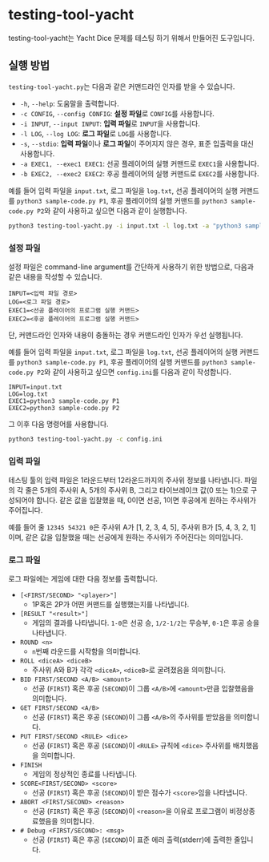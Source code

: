 # testing-tool-yacht

testing-tool-yacht는 Yacht Dice 문제를 테스팅 하기 위해서 만들어진 도구입니다.

## 실행 방법

`testing-tool-yacht.py`는 다음과 같은 커맨드라인 인자를 받을 수 있습니다.

- `-h`, `--help`: 도움말을 출력합니다.
- `-c CONFIG`, `--config CONFIG`: **설정 파일**로 `CONFIG`를 사용합니다.
- `-i INPUT`, `--input INPUT`: **입력 파일**로 `INPUT`을 사용합니다.
- `-l LOG`, `--log LOG`: **로그 파일**로 `LOG`를 사용합니다.
- `-s`, `--stdio`: **입력 파일**이나 **로그 파일**이 주어지지 않은 경우, 표준 입출력을 대신 사용합니다.
- `-a EXEC1, --exec1 EXEC1`: 선공 플레이어의 실행 커맨드로 `EXEC1`을 사용합니다.
- `-b EXEC2, --exec2 EXEC2`: 후공 플레이어의 실행 커맨드로 `EXEC2`를 사용합니다.

예를 들어 입력 파일을 `input.txt`, 로그 파일을 `log.txt`, 선공 플레이어의 실행 커맨드를 `python3 sample-code.py P1`, 후공 플레이어의 실행 커맨드를 `python3 sample-code.py P2`와 같이 사용하고 싶으면 다음과 같이 실행합니다.

```bash
python3 testing-tool-yacht.py -i input.txt -l log.txt -a "python3 sample-code.py P1" -b "python3 sample-code.py P2"
```

### 설정 파일

설정 파일은 command-line argument를 간단하게 사용하기 위한 방법으로, 다음과 같은 내용을 작성할 수 있습니다.

```
INPUT=<입력 파일 경로>
LOG=<로그 파일 경로>
EXEC1=<선공 플레이어의 프로그램 실행 커맨드>
EXEC2=<후공 플레이어의 프로그램 실행 커맨드>
```

단, 커맨드라인 인자와 내용이 충돌하는 경우 커맨드라인 인자가 우선 실행됩니다.

예를 들어 입력 파일을 `input.txt`, 로그 파일을 `log.txt`, 선공 플레이어의 실행 커맨드를 `python3 sample-code.py P1`, 후공 플레이어의 실행 커맨드를 `python3 sample-code.py P2`와 같이 사용하고 싶으면 `config.ini`를 다음과 같이 작성합니다.

```
INPUT=input.txt
LOG=log.txt
EXEC1=python3 sample-code.py P1
EXEC2=python3 sample-code.py P2
```

그 이후 다음 명령어를 사용합니다.

```bash
python3 testing-tool-yacht.py -c config.ini
```

### 입력 파일

테스팅 툴의 입력 파일은 1라운드부터 12라운드까지의 주사위 정보를 나타냅니다.
파일의 각 줄은 5개의 주사위 A, 5개의 주사위 B, 그리고 타이브레이크 값(0 또는 1)으로 구성되어야 합니다.
같은 값을 입찰했을 때, 0이면 선공, 1이면 후공에게 원하는 주사위가 주어집니다.

예를 들어 줄 `12345 54321 0`은 주사위 A가 [1, 2, 3, 4, 5], 주사위 B가 [5, 4, 3, 2, 1]이며, 같은 값을 입찰했을 때는 선공에게 원하는 주사위가 주어진다는 의미입니다.

### 로그 파일

로그 파일에는 게임에 대한 다음 정보를 출력합니다.

- `[<FIRST/SECOND> "<player>"]`
  - 1P혹은 2P가 어떤 커맨드를 실행했는지를 나타냅니다.
- `[RESULT "<result>"]`
  - 게임의 결과를 나타냅니다. `1-0`은 선공 승, `1/2-1/2`는 무승부, `0-1`은 후공 승을 나타냅니다.
- `ROUND <n>`
  - `n`번째 라운드를 시작함을 의미합니다.
- `ROLL <diceA> <diceB>`
  - 주사위 A와 B가 각각 `<diceA>`, `<diceB>`로 굴려졌음을 의미합니다.
- `BID FIRST/SECOND <A/B> <amount>`
  - 선공 (`FIRST`) 혹은 후공 (`SECOND`)이 그룹 `<A/B>`에 `<amount>`만큼 입찰했음을 의미합니다.
- `GET FIRST/SECOND <A/B>`
  - 선공 (`FIRST`) 혹은 후공 (`SECOND`)이 그룹 `<A/B>`의 주사위를 받았음을 의미합니다.
- `PUT FIRST/SECOND <RULE> <dice>`
  - 선공 (`FIRST`) 혹은 후공 (`SECOND`)이 `<RULE>` 규칙에 `<dice>` 주사위를 배치했음을 의미합니다.
- `FINISH`
  - 게임의 정상적인 종료를 나타냅니다.
- `SCORE<FIRST/SECOND> <score>`
  - 선공 (`FIRST`) 혹은 후공 (`SECOND`)이 받은 점수가 `<score>`임을 나타냅니다.
- `ABORT <FIRST/SECOND> <reason>`
  - 선공 (`FIRST`) 혹은 후공 (`SECOND`)이 `<reason>`을 이유로 프로그램이 비정상종료했음을 의미합니다.
- `# Debug <FIRST/SECOND>: <msg>`
  - 선공 (`FIRST`) 혹은 후공 (`SECOND`)이 표준 에러 출력(stderr)에 출력한 줄입니다.
